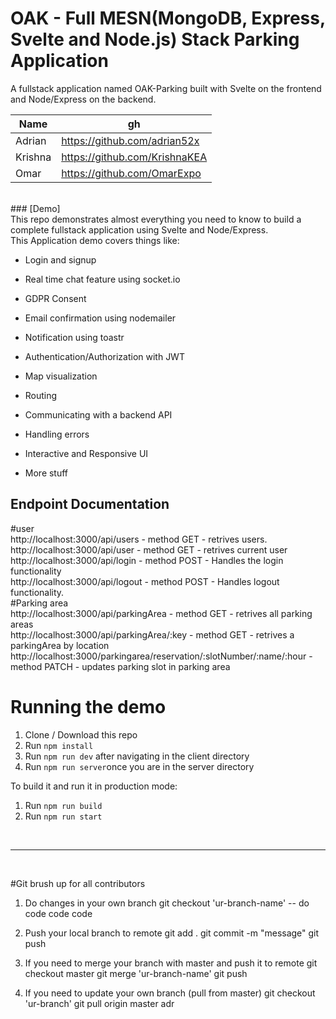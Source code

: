 # OAK - Full MESN(MongoDB, Express, Svelte and Node.js) Stack Parking Application

A fullstack application named OAK-Parking built with Svelte on the frontend and Node/Express on the backend.

|  Name | gh  
|---|---|
|Adrian|https://github.com/adrian52x|
|Krishna|https://github.com/KrishnaKEA|
|Omar|https://github.com/OmarExpo|
<br>
### [Demo]
<br>
This repo demonstrates almost everything you need to know to build a complete fullstack application using Svelte and Node/Express. 
<br>
This Application demo covers things like:

- Login and signup

- Real time chat feature using socket.io

- GDPR Consent

- Email confirmation using nodemailer

- Notification using toastr

- Authentication/Authorization with JWT

- Map visualization

- Routing

- Communicating with a backend API

- Handling errors

- Interactive and Responsive UI

- More stuff


## Endpoint Documentation
<p> 
  #user
<br>
http://localhost:3000/api/users - method GET - retrives  users.
<br> 
http://localhost:3000/api/user - method GET - retrives current user
<br>
http://localhost:3000/api/login - method POST - Handles the login functionality
<br>
http://localhost:3000/api/logout - method POST - Handles logout functionality.
<br>
  #Parking area
  <br>
  http://localhost:3000/api/parkingArea - method GET - retrives all parking areas <br>
  http://localhost:3000/api/parkingArea/:key - method GET - retrives a parkingArea by location<br>
  http://localhost:3000/parkingarea/reservation/:slotNumber/:name/:hour - method PATCH - updates parking slot in parking area<br>


# Running the demo

1. Clone / Download this repo
2. Run `npm install`
3. Run `npm run dev` after navigating in the client directory
4. Run `npm run server`once you are in the server directory

To build it and run it in production mode:
1. Run `npm run build`
2. Run `npm run start`

<br>

<hr>
<br>

#Git brush up for all contributors

1. Do changes in your own branch
git checkout 'ur-branch-name'
-- do code code code

2. Push your local branch to remote
git add . 
git commit -m "message"
git push

3. If you need to merge your branch with master and push it to remote
git checkout master
git merge 'ur-branch-name'
git push

4. If you need to update your own branch (pull from master) 
git checkout 'ur-branch'
git pull origin master
adr
